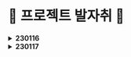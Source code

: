 # 👣 프로젝트 발자취 👣

<details>
    <summary><b>230116</b></summary>

# 프로젝트 설계

날짜: 2023년 1월 16일  
태그: 🏗설계, 👏회의

## ERD 설계 과정

  ![Untitled](https://user-images.githubusercontent.com/47595515/212636203-b444dc49-bc29-4d59-bee8-e41d071239c7.jpeg)
  ![Untitled 1](https://user-images.githubusercontent.com/47595515/212636223-d919c84e-44b3-4d3e-82b5-25dd83276197.png)

### ERD 설계 미팅
- 작가와 유저
  - ex ) 잡코리아를 보면 개인고객 기업고객 따로
    - 기업 - 채용 공고
    - 개인 - 이력서
    - 하는일이 다르고 보여지는 ui도 달라서 굳이 묶을 이유가 없다
    - 필요에 따라 개인 계정 기업 계정 따로 파기도 함

  - 유저 하나로 쓰는 것이 안되는 건 아님
    - 복잡도를 따져서 더 편한쪽으로
    - (트위치나 유튜브가 들인 리소스와는 비교 불가,,)
  - 어떤 ‘특정 시점’ ⇒ 작품 등록
    - 작품이 없는 사람이 경매나 커미션은 불가
    - 사용자가 작가로 활동하고 싶으면 체크로 표시하는 방법도 있음
    - 작가로 활동을 안하는데 함께 명시하면 유령이 됨
    - 모든 유저는 유저로서 활동하고, 작가로 체크할 시 작가 활동
  - 꼬여있다고 생각하는 것 : **모든 것이 유저에 종속되어 있음**
  - 유저 테이블에 좋아요를 귀속시키는 **반정규화**

- 작가가 작품을 홍보 후 경매하는 것이 자연스러움
  - 내 작품 중 어떤 작품을 경매할지 정하기


- 경매
  - 경매에 대한 정보
    - 자동 호스트를 위한 정보 모두 넣어야 함
    - 경매품 낙찰 여부
    - **경매 로그 남기기**
      - 기록을 버리지 말자,,
      - 시스템 운영자 입장에서는 중요한 정보이므로 날리기 아까움
  - 경매 낙찰 후 결제 ,,
    - **낙장 불입 !!!!!**
    - 경매 후 결제가 없을 때 페널티 알아보기
    - 개인 포인트를 사용하는 방식
      - 소유한 포인트 만큼 참여 가능하도록
    - 결제 성공 여부를 넣는다든가?

- 결제
  - 커미션과 팬미팅의 요청 대상이 다르다
    - 다른 데이터이므로 **테이블 구분**하여 사용하기
    - 커미션 요청, 승인, 결제 등의 프로세스를 거친다
    - 그리기 전에는 이미지가 없음
    - 선불 ? ⇒ 결제가 앞에 있어야함

  - 결제 내역을 굳이 한 테이블에 넣어서 복잡도를 높이지 않을 것이다
    - 필요한 정보가 다르다면 나누는 것도 방법
    - 커미션은 요청쪽 정보가 필요함

- 기타
  - 팔로우와 작가추천의 구분이 불분명? 애매함
    - 맞팔 개념이 아니므로 둘 중 하나만 써도 될듯
    - 작품 추천이 있으니까 **팔로우보단 작가 추천**이 나을지도?

  - 한 사람이 여러 개의 배송지를 가질 수 있음
  - 배송지를 굳이 뺄 필요가 없어보임
    - 유저에 주소지 귀속시켜도 될 것 같음

  - 속성 이름 정확히 유추 가능하게 짓기
    - 이름 통일

  - 구분을 나누는 것 주의
    - enum 등으로 물고있어야 할 필요가 생김

  - 유저보다는 작품을 중점적으로 사용하는 것이 나을듯

  - 큐레이션 ? 팬미팅 ? 기능적인 것 생각해보기

- 이미지 (컨설턴트님 조언)
  - 경로를 저장한다고 생각하면 됨
  - 하지만 보안상 좋진 않다
  - 이미지를 물리적 공간에 저장 → 사용자에게 굳이 알려줄 것인가?
  - 예전엔 경로를 넣었다
  - 요즘은 보안상 문제
    - write권한을 주는 거라서
  - 내 웹서버는 쓸 권한이 있음
  - 경로는 내가 알고있음
  - 경로에서 파일 가져와서 웹서버가 내려보냄
  - 파일명만 저장!
    - 본명
    - 저장명
  - 검색해보자 ㅋ

- 큐레이션 (코치님 조언)
  - 작가가 작품 순서를 정해놓고
  - 설명을 위한 보조자료를 준비해서 같이 보여주는 방식도 좋을 것 같음
  - 코치님 : 경매 시스템을 구현 경험이 있음
  - nft 사이트 : 오픈씨([`OpenSea`](https://www.googleadservices.com/pagead/aclk?sa=L&ai=DChcSEwi5wrrozMv8AhVFeYsKHYopChYYABAAGgJ0bQ&ohost=www.google.com&cid=CAESauD2c0rJkvn7hxrqy_b0_zPr-dduFiIJqWzsLI39FIB8tZE3L5IUKYN213DinwbdnsKTgzIYsPvGElW0Cy84jIk4tCHH1abpd6un_KUmrjEG5TVWnA14PWUqwqQroT4CRRIT0sq062h4x-E&sig=AOD64_1n0rc2JNCV7uThcUtZNtEsZXyReQ&q&adurl&ved=2ahUKEwjQjrTozMv8AhUfh1YBHfp-BJ8Q0Qx6BAgIEAE&nis=8))
    - 작품에 대해 경매를 시작할지 선택할 수 있다
    - 이 사이트의 방식을 참고하는 것도 좋음
    - 우리나라에도 이 곳을 벤치마킹한 사이트가 많으므로 참고할 것


- 프엔 백엔 맞춰본다음 다시 미팅!
- 도메인 정확히 잘쓰기,,ㅎㅎ

- 태그 ⇒ 테이블 만들기

## UI 설계 과정

  ![Untitled 2](https://user-images.githubusercontent.com/47595515/212636225-0bbc76af-2e65-4a17-991e-620c54bb16a8.jpeg)


</details>

<details>
  <summary><b>230117</b></summary>

# 설계

날짜: 2023년 1월 17일  
태그: 🏗설계, 👏회의, 🔥열정

- ERD 설계
  - 고려할 것
    - 작가 — 유저 테이블 나누기 or 합치기
    - 경매품을 작품 목록에 포함시킬지
    - 경매 후 결제가 없을 때 페널티 알아보기
      - 며칠 정지 페널티
    - 경매 낙장불입을 위해 개인 포인트 사용을 고려할지, 사용하지 않는다면 어떤 방식으로?
    - 배송지를 굳이 빼지 않고 유저 테이블에 귀속시킬지

  - 해야할 것
    - 자동 호스트 정보
    - 경매 로그 남기기
    - 커미션과 팬미팅의 요청 내용이 다르므로 결제 내역 테이블 구분하기
    - 커미션 : 요청 → 승인 → 결제
    - 속성 이름 정확히 유추 가능하게, 통일해서 짓기
    - 태그 테이블 만들기

- 승코님 조언
  - 경매 시간을 정해놓고 ? 입찰자가 있을 때까지 그냥 하는 방식
  - 과열이 되었을 때 연장전? → 적은 시간이 남았을 때 일정 시간 늘려주기
  - 판매할건지 안할건지 올려놓음 → 누군가 입찰 가능 → 판매자가 구매를 원하는 사람이 입찰을 했을 때 만족스러우면 팔기

  - 15초는 너무 짧은데 화장실 급하면 어캐?ㅜㅜ 다녀오면 끝,,, ㅜㅜ
  - 인터넷이니까 1분정도로 여유있게 주는 것이 좋을 듯
    - 1분이어도 루즈하지는 않을 것 같다

  - 미술품이라 가치를 산정하기 애매하다
  - 명품이라면 할만하겠지만 미술품은 사람들에게 보여지는 시선이 중요함
  - 갤러리를 우아하게 보이고 싶다면? 최고 입찰가의 방식으로?
  - 재미를 원한다면? 원래 방식의 경매

- 경매를 꼭 webRTC로 해야할까?
  - 큐레이션 이후 입찰로 이어지는 방식!

- 화면 설계
  - navbar
    - 로고
    - 작품
    - 큐레이션
    - 커미션
    - 검색
    - 로그인
    - 회원가입
    - 공지사항

  - 메인
    - 와이어프레임

      ![Untitled](https://user-images.githubusercontent.com/47595515/212854442-8f3c66a6-7a6a-413e-9d08-aaba98dd87d0.jpeg)

    - 큐레이션 리스트
      - **진행중** ⇒ 클릭시 webRTC 로
        - 기본
          - 썸네일
          - `on-air` 띄우기
          - 작가명
          - 날짜
        - hover
          - 북마크 버튼
      - **예정** ⇒ 클릭시 작가 공지 페이지
        - 썸네일
        - `upcoming` 띄우기
        - 작가명
        - 날짜

    - 요즘 뜨는 작가
      - 대표작 썸네일
      - 프로필 사진
      - 작가명
      - 별점

    - 요즘 트렌딩
      - 기본
        - 썸네일
        - 작가명
        - 조회수
        - 좋아요수
      - hover
        - 작품제목
        - 좋아요 버튼

  - 작품
    - 작품 등록
    - 작품 리스트
      - 와이어프레임

        ![Untitled 1](https://user-images.githubusercontent.com/47595515/212854450-69e86b63-ae7a-4c8f-ad36-1732fffb3e51.jpeg)

      - 카테고리
      - 정렬
        - 요즘 뜨는 작품
        - 최신작
        - 좋아요순
      - 썸네일
      - 작가명
      - 조회수
      - 좋아요수

    - 작품 디테일
      - 와이어프레임

        ![Untitled 2](https://user-images.githubusercontent.com/47595515/212854457-6946e2b0-2759-4f07-905f-af642be3e127.jpeg)

      - navbar
      - 원본 이미지
      - 작품명
      - 작가
      - 업로드 일자
      - 해시태그
      - 설명
      - 조회수
      - 좋아요수
      - 좋아요 버튼
      - 저장 버튼
      - 비슷한 작품 리스트

  - 큐레이션
    - 큐레이션 리스트
      - 와이어프레임

        ![Untitled 3](https://user-images.githubusercontent.com/47595515/212854463-e82a580a-2af1-43c6-a5c1-3875c567776f.jpeg)

      - 기본
        - 카테고리
        - 진행중
        - 예정
      - hover
        - 북마크 : 기대되는 큐레이션 저장 (마이페이지에서 볼 수 있음)
      - `작가`  등록시 : 큐레이션 등록 버튼 활성화

    - 큐레이션 일정 등록
      - 와이어프레임

        ![Untitled 4](https://user-images.githubusercontent.com/47595515/212854470-f2c31c1a-aba3-49d5-b1ac-0c3a46cb36b2.jpeg)

      - 큐레이션명
      - 날짜
        - 최대 14일 후로 제한
      - 개요
      - 작품 등록 ⇒ 개수 제한? 10개 !
        - 작품명
        - 설명
        - 가격
        - 이미지
      - 등록하기 버튼

    - 큐레이션 화면
      - 유저
        - 와이어프레임

          ![Untitled 5](https://user-images.githubusercontent.com/47595515/212854479-49f3ebaa-a919-46ea-b030-2381f5380d18.jpeg)

        - 작가 카메라 or 화면 공유
        - 작품 정보
          - 제목
          - 설명
          - 현재 가격
          - 구매 희망 버튼
          - 구매 희망자 수
        - 채팅창
      - 작가
        - 와이어프레임

          ![Untitled 6](https://user-images.githubusercontent.com/47595515/212854486-018da018-cf2c-48e3-92f7-c5c2ef1d0c60.jpeg)

        - 유저 화면에서 구매 희망버튼 제외

  - 경매
    - 경매 (자동 호스트)
      - 와이어프레임

        ![Untitled 7](https://user-images.githubusercontent.com/47595515/212854491-78129de0-6424-494d-a028-9441d31ee136.jpeg)

      - 이미지
      - 작품명
      - 설명
      - 시작가? 현재가?
      - 제한시간 : 30초?
      - 호가를 적용한 가격 부르기 버튼
      - 시스템 메시지

    - 낙찰

  - 커미션
    - 커미션 리스트
      - 와이어프레임

        ![Untitled 8](https://user-images.githubusercontent.com/47595515/212854499-ac6bdec8-1344-4ad2-961d-b162f5aa15aa.jpeg)

      - 카테고리
      - 요즘 뜨는 아티스트
        - 랭킹 기능 ⇒ 추후 논의
      - 카테고리별 작가 보기
      - 정렬
        - 별점순
        - 팔로잉순
        - 신인작가순
        - 가격순
      - 필터
        - 가격
        - 시간
        - 별점
        - 초기화 버튼
        - 적용하기 버튼

    - 커미션 등록
    - 커미션 일정
      - 모달창?
      - 달력? 추후 고려
      - 확정 시 링크는 어떻게 줄까
        - 공지사항 ? 이메일 ? ⇒ 추후 논의

    - 커미션 화면
      - 유저
        - 와이어프레임

          ![Untitled 9](https://user-images.githubusercontent.com/47595515/212854418-639d4185-fb10-4684-8e41-fba368e670df.jpeg)

        - 작가 카메라 or 화면 공유 전체보기
      - 작가

  - 공지사항
    - 공지사항 리스트
    - 공지사항 글

  - 마이페이지 (유저)
    - 와이어프레임

      ![Untitled 10](https://user-images.githubusercontent.com/47595515/212854426-38c2da52-511c-46fd-a618-d89318b0232e.jpeg)

    - nav bar
    - left
      - 프로필 사진
      - 이름
      - 한 줄 소개
      - 커미션 일정 or 큐레이션 일정
    - right
      - 팔로우 한 작가의 공지
      - 내 커미션 소장작
      - 작품 좋아요
      - 큐레이션 북마크
        - 종료되면 자동 삭제
  - 작가 페이지
    - 남들이 보는 아뜰리에
      - 와이어프레임

        ![Untitled 11](https://user-images.githubusercontent.com/47595515/212854432-0f45f6d2-3bd0-4181-af56-4993c8f02030.jpeg)

      - nav bar
      - left
        - 프로필 사진
        - 작가명
        - 한 줄 자기소개
        - 링크
          - 인스타
          - 트위터
          - 블로그
          - 이메일
        - 커미션 신청 버튼
      - right
        - 공지사항
          - 댓글 ? 나중에
          - ex ) [날짜] 제목
        - 대표작
          - 개수 제한?
        - 전체 작품

    - 내가 보는 아뜰리에
      - 커미션 관리 버튼
      - 공지사항
        - 등록 버튼
        - 삭제 버튼
        - 수정 버튼

  - 회원정보
  - 검색

- 추후 논의 사항
  - 초등학생 결제 허용 여부
  - 호가 자동으로 ?
  - 경매 시작은 어떻게 할지
</details>